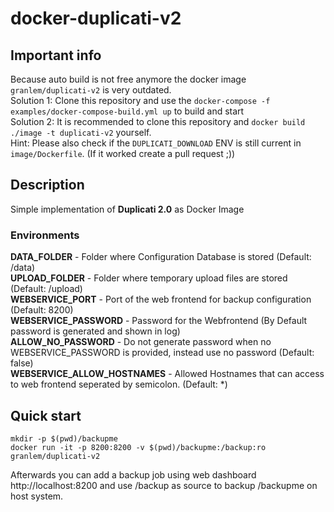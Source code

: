 # docker-duplicati-v2
## Important info
Because auto build is not free anymore the docker image `granlem/duplicati-v2` is very outdated. <br />
Solution 1: Clone this repository and use the `docker-compose -f examples/docker-compose-build.yml up` to build and start <br />
Solution 2: It is recommended to clone this repository and `docker build ./image -t duplicati-v2` yourself. <br />
Hint: Please also check if the `DUPLICATI_DOWNLOAD` ENV is still current in `image/Dockerfile`. (If it worked create a pull request ;)) <br />

## Description
Simple implementation of **Duplicati 2.0** as Docker Image

### Environments
**DATA_FOLDER** - Folder where Configuration Database is stored (Default: /data) <br />
**UPLOAD_FOLDER** - Folder where temporary upload files are stored (Default: /upload) <br />
**WEBSERVICE_PORT** - Port of the web frontend for backup configuration (Default: 8200) <br />
**WEBSERVICE_PASSWORD** - Password for the Webfrontend (By Default password is generated and shown in log) <br />
**ALLOW_NO_PASSWORD** - Do not generate password when no WEBSERVICE_PASSWORD is provided, instead use no password (Default: false) <br />
**WEBSERVICE_ALLOW_HOSTNAMES** - Allowed Hostnames that can access to web frontend seperated by semicolon. (Default: *)


## Quick start
```
mkdir -p $(pwd)/backupme
docker run -it -p 8200:8200 -v $(pwd)/backupme:/backup:ro granlem/duplicati-v2 
```
Afterwards you can add a backup job using web dashboard http://localhost:8200 and use /backup as source to backup /backupme on host system.
